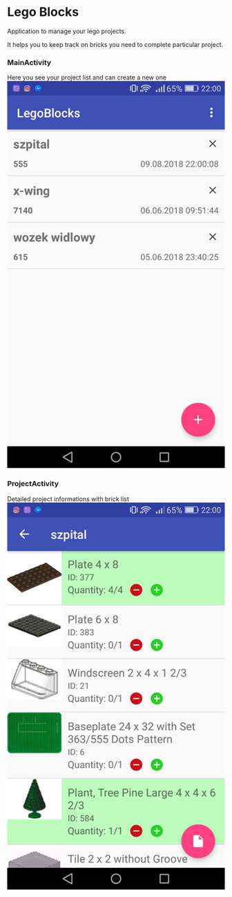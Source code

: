 # Lego Blocks
Application to manage your lego projects. 

It helps you to keep track on bricks you need to complete particular project. 

### MainActivity
Here you see your project list and can create a new one
![MainActivity](imgs/img2.png)

### ProjectActivity 
Detailed project informations with brick list
![ProjectActivity](imgs/img1.png)

